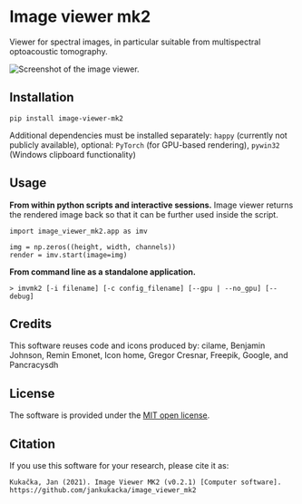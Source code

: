 # Image viewer mk2
Viewer for spectral images, in particular suitable from multispectral optoacoustic tomography.

![Screenshot of the image viewer.](doc/screenshot.png)


## Installation

```
pip install image-viewer-mk2
```

Additional dependencies must be installed separately: `happy` (currently not publicly available), optional: `PyTorch` (for GPU-based rendering), `pywin32` (Windows clipboard functionality)

## Usage

**From within python scripts and interactive sessions.** Image viewer returns the rendered image back so that it can be further used inside the script.
```
import image_viewer_mk2.app as imv

img = np.zeros((height, width, channels))
render = imv.start(image=img)
```

**From command line as a standalone application.**
```
> imvmk2 [-i filename] [-c config_filename] [--gpu | --no_gpu] [--debug]
```

## Credits
This software reuses code and icons produced by: cilame, Benjamin Johnson, Remin Emonet, Icon home, Gregor Cresnar, Freepik, Google, and Pancracysdh

## License

The software is provided under the [MIT open license](LICENSE.txt).

## Citation
If you use this software for your research, please cite it as:
```
Kukačka, Jan (2021). Image Viewer MK2 (v0.2.1) [Computer software]. https://github.com/jankukacka/image_viewer_mk2
```
